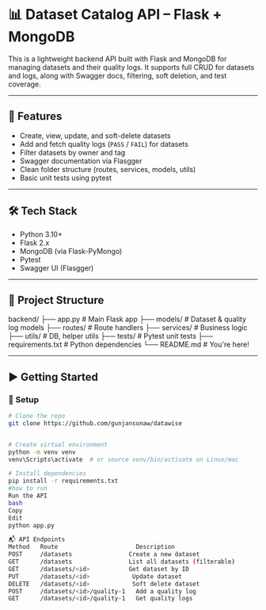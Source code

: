 # 📊 Dataset Catalog API – Flask + MongoDB

This is a lightweight backend API built with Flask and MongoDB for managing datasets and their quality logs. It supports full CRUD for datasets and logs, along with Swagger docs, filtering, soft deletion, and test coverage.

---

## 🚀 Features

- Create, view, update, and soft-delete datasets
- Add and fetch quality logs (`PASS` / `FAIL`) for datasets
- Filter datasets by owner and tag
- Swagger documentation via Flasgger
- Clean folder structure (routes, services, models, utils)
- Basic unit tests using pytest

---

## 🛠️ Tech Stack

- Python 3.10+
- Flask 2.x
- MongoDB (via Flask-PyMongo)
- Pytest
- Swagger UI (Flasgger)

---

## 📁 Project Structure

backend/
├── app.py # Main Flask app
├── models/ # Dataset & quality log models
├── routes/ # Route handlers
├── services/ # Business logic
├── utils/ # DB, helper utils
├── tests/ # Pytest unit tests
├── requirements.txt # Python dependencies
└── README.md # You're here!


---

## ▶️ Getting Started

### 🔧 Setup

```bash
# Clone the repo
git clone https://github.com/gunjansonaw/datawise


# Create virtual environment
python -m venv venv
venv\Scripts\activate  # or source venv/bin/activate on Linux/mac

# Install dependencies
pip install -r requirements.txt
#how to run
Run the API
bash
Copy
Edit
python app.py

📬 API Endpoints
Method	 Route	                    Description
POST	 /datasets	              Create a new dataset
GET	     /datasets	              List all datasets (filterable)
GET	     /datasets/<id> 	      Get dataset by ID
PUT	     /datasets/<id>	           Update dataset
DELETE	 /datasets/<id>	           Soft delete dataset
POST	 /datasets/<id>/quality-1	Add a quality log
GET	     /datasets/<id>/quality-1	Get quality logs